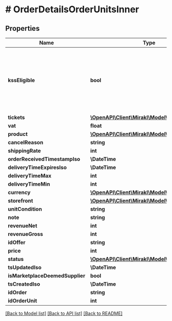 # # OrderDetailsOrderUnitsInner

## Properties

Name | Type | Description | Notes
------------ | ------------- | ------------- | -------------
**kssEligible** | **bool** | The attribute is only responded when explicitly requested as an embedded field | [optional]
**tickets** | [**\OpenAPI\Client\Mirakl\Model\Ticket[]**](Ticket.md) |  |
**vat** | **float** |  |
**product** | [**\OpenAPI\Client\Mirakl\Model\Product**](Product.md) |  |
**cancelReason** | **string** |  |
**shippingRate** | **int** |  |
**orderReceivedTimestampIso** | **\DateTime** |  |
**deliveryTimeExpiresIso** | **\DateTime** |  |
**deliveryTimeMax** | **int** |  |
**deliveryTimeMin** | **int** |  |
**currency** | [**\OpenAPI\Client\Mirakl\Model\Currency**](Currency.md) |  |
**storefront** | [**\OpenAPI\Client\Mirakl\Model\Storefront**](Storefront.md) |  |
**unitCondition** | **string** |  |
**note** | **string** |  |
**revenueNet** | **int** |  |
**revenueGross** | **int** |  |
**idOffer** | **string** |  |
**price** | **int** |  |
**status** | [**\OpenAPI\Client\Mirakl\Model\OrderUnitStatus**](OrderUnitStatus.md) |  |
**tsUpdatedIso** | **\DateTime** |  |
**isMarketplaceDeemedSupplier** | **bool** |  |
**tsCreatedIso** | **\DateTime** |  |
**idOrder** | **string** |  |
**idOrderUnit** | **int** |  |

[[Back to Model list]](../../README.md#models) [[Back to API list]](../../README.md#endpoints) [[Back to README]](../../README.md)
